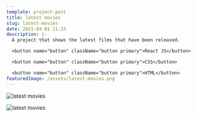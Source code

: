 ```yaml
---
template: project-post
title: latest movies
slug: latest-movies
date: 2021-04-01 11:23
description: |-
  A project that shows the latest films that have been released.

  <button name="button" className="button primary">React JS</button>

  <button name="button" className="button primary">CSS</button>

  <button name="button" className="button primary">HTML</button>
featuredImage: /assets/latest-movies.png
---
```

<div class="kg-image-card kg-width-full">

![latest movies](/assets/latest-movies-1.jpg)

</div>

![latest movies](/assets/latest-movies-2.jpg)